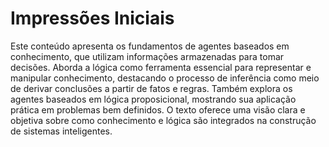 # Impressões Iniciais
Este conteúdo apresenta os fundamentos de agentes baseados em conhecimento, que utilizam informações armazenadas para tomar decisões. Aborda a lógica como ferramenta essencial para representar e manipular conhecimento, destacando o processo de inferência como meio de derivar conclusões a partir de fatos e regras. Também explora os agentes baseados em lógica proposicional, mostrando sua aplicação prática em problemas bem definidos. O texto oferece uma visão clara e objetiva sobre como conhecimento e lógica são integrados na construção de sistemas inteligentes.
